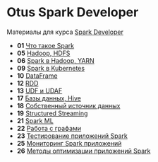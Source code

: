 # Otus Spark Developer

Материалы для курса [Spark Developer](https://otus.ru/lessons/spark/)

- **01** [Что такое Spark](lesson-01)
- **05** [Hadoop, HDFS](lesson-05)
- **06** [Spark в Hadoop, YARN](lesson-06)
- **09** [Spark в Kubernetes](lesson-09)
- **10** [DataFrame](lesson-10)
- **12** [RDD](lesson-12)
- **13** [UDF и UDAF](lesson-13)
- **17** [Базы данных, Hive](lesson-17)
- **18** [Собственный источник данных](lesson-18)
- **19** [Structured Streaming](lesson-19)
- **21** [Spark ML](lesson-21)
- **22** [Работа с графами](lesson-22)
- **23** [Тестирование приложений Spark](lesson-23)
- **25** [Мониторинг Spark приложений](lesson-25)
- **26** [Методы оптимизации приложений Spark](lesson-26)
